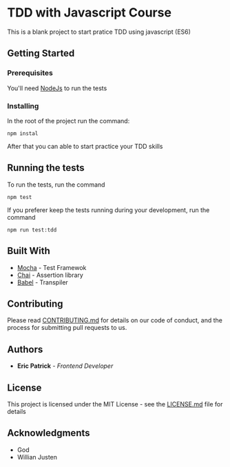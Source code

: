 # TDD with Javascript Course

This is a blank project to start pratice TDD using javascript (ES6)

## Getting Started

### Prerequisites

You'll need [NodeJs](https://nodejs.org) to run the tests

### Installing

In the root of the project run the command:

```
npm instal
```
After that you can able to start practice your TDD skills

## Running the tests

To run the tests, run the command

```
npm test
```

If you preferer keep the tests running during your development, run the command

```
npm run test:tdd
```

## Built With

* [Mocha](https://mochajs.org/) - Test Framewok
* [Chai](http://chaijs.com/) - Assertion library
* [Babel](https://babeljs.io/) - Transpiler

## Contributing

Please read [CONTRIBUTING.md](https://gist.github.com/PurpleBooth/b24679402957c63ec426) for details on our code of conduct, and the process for submitting pull requests to us.

## Authors

* **Eric Patrick** - *Frontend Developer*

## License

This project is licensed under the MIT License - see the [LICENSE.md](LICENSE.md) file for details

## Acknowledgments

* God
* Willian Justen
